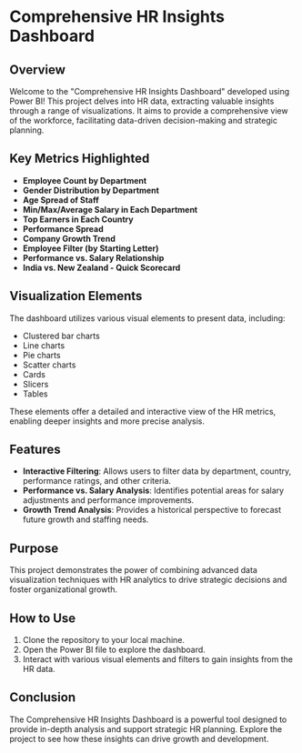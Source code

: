 # Comprehensive HR Insights Dashboard

## Overview

Welcome to the "Comprehensive HR Insights Dashboard" developed using Power BI! This project delves into HR data, extracting valuable insights through a range of visualizations. It aims to provide a comprehensive view of the workforce, facilitating data-driven decision-making and strategic planning.

## Key Metrics Highlighted

- **Employee Count by Department**
- **Gender Distribution by Department**
- **Age Spread of Staff**
- **Min/Max/Average Salary in Each Department**
- **Top Earners in Each Country**
- **Performance Spread**
- **Company Growth Trend**
- **Employee Filter (by Starting Letter)**
- **Performance vs. Salary Relationship**
- **India vs. New Zealand - Quick Scorecard**

## Visualization Elements

The dashboard utilizes various visual elements to present data, including:

- Clustered bar charts
- Line charts
- Pie charts
- Scatter charts
- Cards
- Slicers
- Tables

These elements offer a detailed and interactive view of the HR metrics, enabling deeper insights and more precise analysis.

## Features

- **Interactive Filtering**: Allows users to filter data by department, country, performance ratings, and other criteria.
- **Performance vs. Salary Analysis**: Identifies potential areas for salary adjustments and performance improvements.
- **Growth Trend Analysis**: Provides a historical perspective to forecast future growth and staffing needs.

## Purpose

This project demonstrates the power of combining advanced data visualization techniques with HR analytics to drive strategic decisions and foster organizational growth.

## How to Use

1. Clone the repository to your local machine.
2. Open the Power BI file to explore the dashboard.
3. Interact with various visual elements and filters to gain insights from the HR data.

## Conclusion

The Comprehensive HR Insights Dashboard is a powerful tool designed to provide in-depth analysis and support strategic HR planning. Explore the project to see how these insights can drive growth and development.




